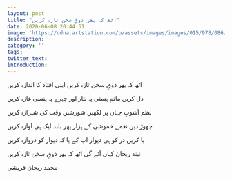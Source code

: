 ```yaml
---
layout: post
title: "اٹھ کہ پھر ذوقِ سخن تازہ کریں"
date: 2020-06-08 20:44:51
image: 'https://cdna.artstation.com/p/assets/images/images/015/978/086/4k/oskar-woinski-closeup-01a-final.jpg?1550430064'
description:
category: ''
tags:
twitter_text:
introduction:
---
```


اٹھ کہ پھر ذوقِ سخن تازہ کریں
اپنی افتاد کا اندازہ کریں

دل کریں ماتمِ ہستی پہ نثار
اور چہرے پہ ہنسی غازہ کریں

نظم آشوبِ جہاں پر لکھیں
شورشیں وقت کی شیرازہ کریں

چھوڑ دیں نغمے خموشی کے ہزار
پھر بلند ایک ہی آوازہ کریں

یا کریں در کو ہی دیوار اب کے
یا کہ دیوار کو دروازہ کریں

نیند ریحان کہاں آئے گی
اٹھ کہ پھر ذوقِ سخن تازہ کریں 


محمد ریحان قریشی

